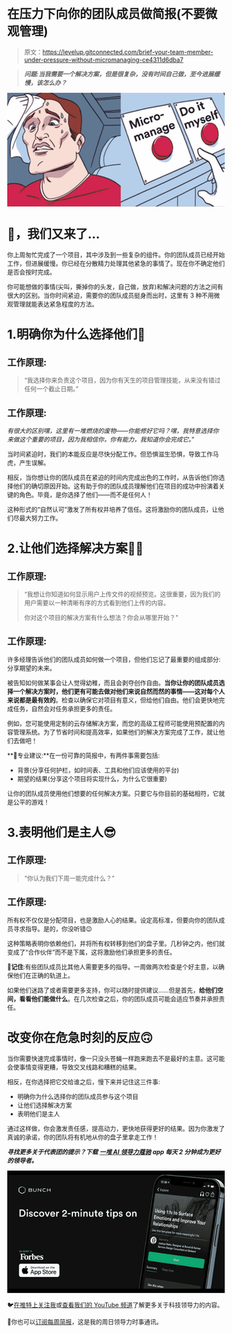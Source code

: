# 在压力下向你的团队成员做简报(不要微观管理)

> 原文：<https://levelup.gitconnected.com/brief-your-team-member-under-pressure-without-micromanaging-ce4311d6dba7>

> ***问题:当我需要一个解决方案，但是很复杂，没有时间自己做，至今进展缓慢，该怎么办？***

![](img/65ee5bd288798c82ba65a354afbe2268.png)

# 🥲，我们又来了…

你上周匆忙完成了一个项目，其中涉及到一些复杂的组件。你的团队成员已经开始工作，但进展缓慢。你已经在分散精力处理其他紧急的事情了。现在你不确定他们是否会按时完成。

你可能想做的事情(尖叫，撕掉你的头发，自己做，放弃)和解决问题的方法之间有很大的区别。当你时间紧迫，需要你的团队成员挺身而出时，这里有 3 种不用微观管理就能表达紧急程度的方法。

# 1.明确你为什么选择他们🤩

## 工作原理:

> “我选择你来负责这个项目，因为你有天生的项目管理技能，从来没有错过任何一个截止日期。”

## 工作原理:

*有很大的区别嘿，这里有一堆燃烧的废物——你能修好它吗？嘿，我特意选择你来做这个重要的项目，因为我相信你，你有能力，我知道你会完成它。*”

当时间紧迫时，我们的本能反应是尽快分配工作。但恐惧滋生恐惧，导致工作马虎，产生误解。

相反，当你想让你的团队成员在紧迫的时间内完成出色的工作时，从告诉他们你选择他们的确切原因开始。这有助于你的团队成员理解他们在项目的成功中扮演着关键的角色。毕竟，是你选择了他们——而不是任何人！

这种形式的“自然认可”激发了所有权并培养了信任。这将激励你的团队成员，让他们尽最大努力工作。

# 2.让他们选择解决方案🙋‍♀️

## 工作原理:

> “我想让你知道如何显示用户上传文件的视频预览。这很重要，因为我们的用户需要以一种清晰有序的方式看到他们上传的内容。
> 
> 你对这个项目的解决方案有什么想法？你会从哪里开始？"

## 工作原理:

许多经理告诉他们的团队成员如何做一个项目，但他们忘记了最重要的组成部分:分享期望的未来。

被告知如何做某事会让人觉得幼稚，而且会剥夺创作自由。**当你让你的团队成员选择一个解决方案时，他们更有可能去做对他们来说自然而然的事情——这对每个人来说都是最有效的**。检查以确保它对项目有意义，但给他们自由。他们会更快地完成任务，自然会对任务承担更多的责任。

例如，您可能使用定制的云存储解决方案，而您的高级工程师可能使用预配置的内容管理系统。为了节省时间和提高效率，如果他们的解决方案完成了工作，就让他们去做吧！

**🚀专业建议:**在一份可靠的简报中，有两件事需要包括:

*   背景(分享任何护栏，如时间表、工具和他们应该使用的平台)
*   期望的结果(分享这个项目将实现什么，为什么它很重要)

让你的团队成员使用他们想要的任何解决方案。只要它与你目前的基础相符，它就是公平的游戏！

# 3.表明他们是主人😎

## 工作原理:

> "你认为我们下周一能完成什么？"

## 工作原理:

所有权不仅仅是分配项目，也是激励人心的结果。设定高标准，但要向你的团队成员寻求指导。是的，你没听错😉

这种策略表明你依赖他们，并将所有权转移到他们的盘子里。几秒钟之内，他们就变成了“合作伙伴”而不是下属，这将激励他们承担更多的责任。

**🌱记住**:有些团队成员比其他人需要更多的指导。一周做两次检查是个好主意，以确保他们在正确的轨道上。

如果他们迷路了或者需要更多支持，你可以随时提供建议……但是首先，**给他们空间，看看他们能做什么**。在几次检查之后，你的团队成员可能会适应节奏并承担责任。

# 改变你在危急时刻的反应🙃

当你需要快速完成事情时，像一只没头苍蝇一样跑来跑去不是最好的主意。这可能会使事情变得更糟，导致交叉线路和糟糕的结果。

相反，在你选择把它交给谁之后，慢下来并记住这三件事:

*   明确你为什么选择你的团队成员参与这个项目
*   让他们选择解决方案
*   表明他们是主人

通过这样做，你会激发责任感，提高动力，更快地获得更好的结果。因为你激发了真诚的承诺，你的团队将有机地从你的盘子里拿走工作！

***寻找更多关于代表团的提示？下载*** [***一堆 AI 领导力蔻驰***](https://apps.apple.com/app/apple-store/id1500872908?pt=121075759&ct=Brief%20Team%20Pressure%20MEDIUM&mt=8) ***app 每天 2 分钟成为更好的领导者。***

[![](img/d888a31a11f616c09b52a3571d10117e.png)](https://apps.apple.com/app/apple-store/id1500872908?pt=121075759&ct=Brief%20Team%20Pressure%20MEDIUM&mt=8)

🐦[在推特上关注我](https://bit.ly/3qwwVNB)或[查看我们的 YouTube 频道](https://bit.ly/3uaB8ZH)了解更多关于科技领导力的内容。

💌你也可以[订阅每周简报](http://bit.ly/2ZBvhhP)，这是我的周日领导力时事通讯。